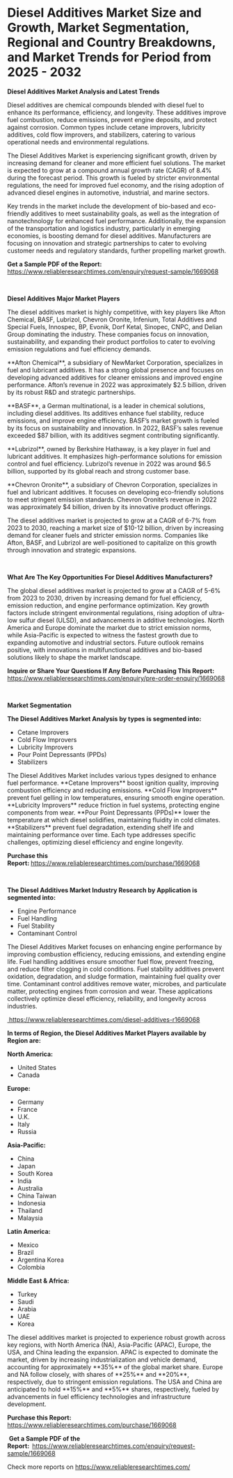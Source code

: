 <p><h1>Diesel Additives Market Size and Growth, Market Segmentation, Regional and Country Breakdowns, and Market Trends for Period from 2025 -  2032</h1></p><p><strong>Diesel Additives Market Analysis and Latest Trends</strong></p>
<p><p>Diesel additives are chemical compounds blended with diesel fuel to enhance its performance, efficiency, and longevity. These additives improve fuel combustion, reduce emissions, prevent engine deposits, and protect against corrosion. Common types include cetane improvers, lubricity additives, cold flow improvers, and stabilizers, catering to various operational needs and environmental regulations.</p><p>The Diesel Additives Market is experiencing significant growth, driven by increasing demand for cleaner and more efficient fuel solutions. The market is expected to grow at a compound annual growth rate (CAGR) of 8.4% during the forecast period. This growth is fueled by stricter environmental regulations, the need for improved fuel economy, and the rising adoption of advanced diesel engines in automotive, industrial, and marine sectors.</p><p>Key trends in the market include the development of bio-based and eco-friendly additives to meet sustainability goals, as well as the integration of nanotechnology for enhanced fuel performance. Additionally, the expansion of the transportation and logistics industry, particularly in emerging economies, is boosting demand for diesel additives. Manufacturers are focusing on innovation and strategic partnerships to cater to evolving customer needs and regulatory standards, further propelling market growth.</p></p>
<p><strong>Get a Sample PDF of the Report:&nbsp;</strong> <a href="https://www.reliableresearchtimes.com/enquiry/request-sample/1669068?utm_campaign=2006&utm_medium=2&utm_source=Github&utm_content=ia&utm_term=26012025&utm_id=diesel-additives">https://www.reliableresearchtimes.com/enquiry/request-sample/1669068</a></p>
<p>&nbsp;</p>
<p><strong>Diesel Additives Major Market Players</strong></p>
<p><p>The diesel additives market is highly competitive, with key players like Afton Chemical, BASF, Lubrizol, Chevron Oronite, Infenium, Total Additives and Special Fuels, Innospec, BP, Evonik, Dorf Ketal, Sinopec, CNPC, and Delian Group dominating the industry. These companies focus on innovation, sustainability, and expanding their product portfolios to cater to evolving emission regulations and fuel efficiency demands.</p><p>**Afton Chemical**, a subsidiary of NewMarket Corporation, specializes in fuel and lubricant additives. It has a strong global presence and focuses on developing advanced additives for cleaner emissions and improved engine performance. Afton’s revenue in 2022 was approximately $2.5 billion, driven by its robust R&D and strategic partnerships.</p><p>**BASF**, a German multinational, is a leader in chemical solutions, including diesel additives. Its additives enhance fuel stability, reduce emissions, and improve engine efficiency. BASF’s market growth is fueled by its focus on sustainability and innovation. In 2022, BASF’s sales revenue exceeded $87 billion, with its additives segment contributing significantly.</p><p>**Lubrizol**, owned by Berkshire Hathaway, is a key player in fuel and lubricant additives. It emphasizes high-performance solutions for emission control and fuel efficiency. Lubrizol’s revenue in 2022 was around $6.5 billion, supported by its global reach and strong customer base.</p><p>**Chevron Oronite**, a subsidiary of Chevron Corporation, specializes in fuel and lubricant additives. It focuses on developing eco-friendly solutions to meet stringent emission standards. Chevron Oronite’s revenue in 2022 was approximately $4 billion, driven by its innovative product offerings.</p><p>The diesel additives market is projected to grow at a CAGR of 6-7% from 2023 to 2030, reaching a market size of $10-12 billion, driven by increasing demand for cleaner fuels and stricter emission norms. Companies like Afton, BASF, and Lubrizol are well-positioned to capitalize on this growth through innovation and strategic expansions.</p></p>
<p>&nbsp;</p>
<p><strong>What Are The Key Opportunities For Diesel Additives Manufacturers?</strong></p>
<p><p>The global diesel additives market is projected to grow at a CAGR of 5-6% from 2023 to 2030, driven by increasing demand for fuel efficiency, emission reduction, and engine performance optimization. Key growth factors include stringent environmental regulations, rising adoption of ultra-low sulfur diesel (ULSD), and advancements in additive technologies. North America and Europe dominate the market due to strict emission norms, while Asia-Pacific is expected to witness the fastest growth due to expanding automotive and industrial sectors. Future outlook remains positive, with innovations in multifunctional additives and bio-based solutions likely to shape the market landscape.</p></p>
<p><strong>Inquire or Share Your Questions If Any Before Purchasing This Report:</strong> <a href="https://www.reliableresearchtimes.com/enquiry/pre-order-enquiry/1669068?utm_campaign=2006&utm_medium=2&utm_source=Github&utm_content=ia&utm_term=26012025&utm_id=diesel-additives">https://www.reliableresearchtimes.com/enquiry/pre-order-enquiry/1669068</a></p>
<p>&nbsp;</p>
<p><strong>Market Segmentation</strong></p>
<p><strong>The Diesel Additives Market Analysis by types is segmented into:</strong></p>
<p><ul><li>Cetane Improvers</li><li>Cold Flow Improvers</li><li>Lubricity Improvers</li><li>Pour Point Depressants (PPDs)</li><li>Stabilizers</li></ul></p>
<p><p>The Diesel Additives Market includes various types designed to enhance fuel performance. **Cetane Improvers** boost ignition quality, improving combustion efficiency and reducing emissions. **Cold Flow Improvers** prevent fuel gelling in low temperatures, ensuring smooth engine operation. **Lubricity Improvers** reduce friction in fuel systems, protecting engine components from wear. **Pour Point Depressants (PPDs)** lower the temperature at which diesel solidifies, maintaining fluidity in cold climates. **Stabilizers** prevent fuel degradation, extending shelf life and maintaining performance over time. Each type addresses specific challenges, optimizing diesel efficiency and engine longevity.</p></p>
<p><strong>Purchase this Report:&nbsp;</strong><a href="https://www.reliableresearchtimes.com/purchase/1669068?utm_campaign=2006&utm_medium=2&utm_source=Github&utm_content=ia&utm_term=26012025&utm_id=diesel-additives">https://www.reliableresearchtimes.com/purchase/1669068</a></p>
<p>&nbsp;</p>
<p><strong>The Diesel Additives Market Industry Research by Application is segmented into:</strong></p>
<p><ul><li>Engine Performance</li><li>Fuel Handling</li><li>Fuel Stability</li><li>Contaminant Control</li></ul></p>
<p><p>The Diesel Additives Market focuses on enhancing engine performance by improving combustion efficiency, reducing emissions, and extending engine life. Fuel handling additives ensure smoother fuel flow, prevent freezing, and reduce filter clogging in cold conditions. Fuel stability additives prevent oxidation, degradation, and sludge formation, maintaining fuel quality over time. Contaminant control additives remove water, microbes, and particulate matter, protecting engines from corrosion and wear. These applications collectively optimize diesel efficiency, reliability, and longevity across industries.</p></p>
<p><a href="https://www.reliableresearchtimes.com/diesel-additives-r1669068?utm_campaign=2006&utm_medium=2&utm_source=Github&utm_content=ia&utm_term=26012025&utm_id=diesel-additives">&nbsp;https://www.reliableresearchtimes.com/diesel-additives-r1669068</a></p>
<p><strong>In terms of Region, the Diesel Additives Market Players available by Region are:</strong></p>
<p>
    <p> <strong> North America: </strong>
        <ul>
            <li>United States</li>
            <li>Canada</li>
        </ul>
        </p> 
    <p> <strong> Europe: </strong>
        <ul>
            <li>Germany</li>
            <li>France</li>
            <li>U.K.</li>
            <li>Italy</li>
            <li>Russia</li>
        </ul>
        </p> 
    <p> <strong> Asia-Pacific: </strong>
        <ul>
            <li>China</li>
            <li>Japan</li>
            <li>South Korea</li>
            <li>India</li>
            <li>Australia</li>
            <li>China Taiwan</li>
            <li>Indonesia</li>
            <li>Thailand</li>
            <li>Malaysia</li>
        </ul>
        </p> 
    <p> <strong> Latin America: </strong>
        <ul>
            <li>Mexico</li>
            <li>Brazil</li>
            <li>Argentina Korea</li>
            <li>Colombia</li>
        </ul>
        </p> 
    <p> <strong> Middle East & Africa: </strong>
        <ul>
            <li>Turkey</li>
            <li>Saudi</li>
            <li>Arabia</li>
            <li>UAE</li>
            <li>Korea</li>
        </ul>
    </p>
    </p>
<p><p>The diesel additives market is projected to experience robust growth across key regions, with North America (NA), Asia-Pacific (APAC), Europe, the USA, and China leading the expansion. APAC is expected to dominate the market, driven by increasing industrialization and vehicle demand, accounting for approximately **35%** of the global market share. Europe and NA follow closely, with shares of **25%** and **20%**, respectively, due to stringent emission regulations. The USA and China are anticipated to hold **15%** and **5%** shares, respectively, fueled by advancements in fuel efficiency technologies and infrastructure development.</p></p>
<p><strong>Purchase this Report: </strong><a href="https://www.reliableresearchtimes.com/purchase/1669068?utm_campaign=2006&utm_medium=2&utm_source=Github&utm_content=ia&utm_term=26012025&utm_id=diesel-additives">https://www.reliableresearchtimes.com/purchase/1669068</a></p>
<p>&nbsp;<strong>Get a Sample PDF of the Report:&nbsp;&nbsp;</strong><a href="https://www.reliableresearchtimes.com/enquiry/request-sample/1669068?utm_campaign=2006&utm_medium=2&utm_source=Github&utm_content=ia&utm_term=26012025&utm_id=diesel-additives">https://www.reliableresearchtimes.com/enquiry/request-sample/1669068</a></p>
<p><strong></strong></p>
<p>Check more reports on <a href="https://www.reliableresearchtimes.com/?utm_campaign=2006&utm_medium=2&utm_source=Github&utm_content=ia&utm_term=26012025&utm_id=diesel-additives">https://www.reliableresearchtimes.com/</a></p>